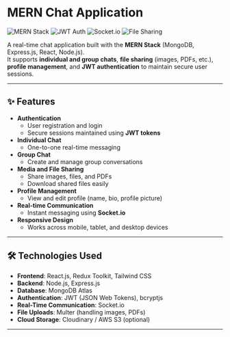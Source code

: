 # MERN Chat Application

![MERN Stack](https://img.shields.io/badge/Stack-MERN-success)
![JWT Auth](https://img.shields.io/badge/Auth-JWT-blue)
![Socket.io](https://img.shields.io/badge/Realtime-Socket.io-orange)
![File Sharing](https://img.shields.io/badge/Feature-File%20Sharing-brightgreen)

A real-time chat application built with the **MERN Stack** (MongoDB, Express.js, React, Node.js).  
It supports **individual and group chats**, **file sharing** (images, PDFs, etc.), **profile management**, and **JWT authentication** to maintain secure user sessions.

---

## ✨ Features

- **Authentication**
  - User registration and login
  - Secure sessions maintained using **JWT tokens**
- **Individual Chat**
  - One-to-one real-time messaging
- **Group Chat**
  - Create and manage group conversations
- **Media and File Sharing**
  - Share images, files, and PDFs
  - Download shared files easily
- **Profile Management**
  - View and edit profile (name, bio, profile picture)
- **Real-time Communication**
  - Instant messaging using **Socket.io**
- **Responsive Design**
  - Works across mobile, tablet, and desktop devices

---

## 🛠️ Technologies Used

- **Frontend**: React.js, Redux Toolkit, Tailwind CSS
- **Backend**: Node.js, Express.js
- **Database**: MongoDB Atlas
- **Authentication**: JWT (JSON Web Tokens), bcryptjs
- **Real-Time Communication**: Socket.io
- **File Uploads**: Multer (handling images, PDFs)
- **Cloud Storage**: Cloudinary / AWS S3 (optional)

---


